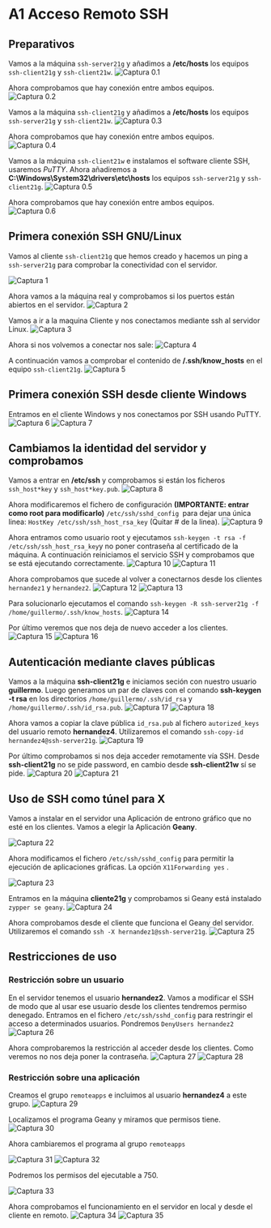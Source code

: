 # A1 Acceso Remoto SSH
## Preparativos
Vamos a la máquina `ssh-server21g` y añadimos a **/etc/hosts** los equipos `ssh-client21g` y `ssh-client21w`.
![Captura 0.1](img/0.1.png)

Ahora comprobamos que hay conexión entre ambos equipos.
![Captura 0.2](img/0.2.png)

Vamos a la máquina `ssh-client21g` y añadimos a **/etc/hosts** los equipos `ssh-server21g` y `ssh-client21w`.
![Captura 0.3](img/0.3.png)

Ahora comprobamos que hay conexión entre ambos equipos.
![Captura 0.4](img/0.4.png)

Vamos a la máquina `ssh-client21w` e instalamos el software cliente SSH, usaremos *PuTTY*.
Ahora añadiremos a **C:\Windows\System32\drivers\etc\hosts** los equipos `ssh-server21g` y `ssh-client21g`.
![Captura 0.5](img/0.5.png)

Ahora comprobamos que hay conexión entre ambos equipos.
![Captura 0.6](img/0.6.png)

##  Primera conexión SSH GNU/Linux
Vamos al cliente `ssh-client21g` que hemos creado y hacemos un ping a `ssh-server21g` para comprobar la conectividad con el servidor.

![Captura 1](img/1.png)

Ahora vamos a la máquina real y comprobamos si los puertos están abiertos en el servidor.
![Captura 2](img/2.png)

Vamos a ir a la maquina Cliente y nos conectamos mediante ssh al servidor Linux.
![Captura 3](img/3.png)

Ahora si nos volvemos a conectar nos sale:
![Captura 4](img/4.png)

A continuación vamos a comprobar el contenido de **/.ssh/know_hosts** en el equipo `ssh-client21g`.
![Captura 5](img/5.png)

## Primera conexión SSH desde cliente Windows
Entramos en el cliente Windows y nos conectamos por SSH usando PuTTY.
![Captura 6](img/6.png)
![Captura 7](img/7.png)

## Cambiamos la identidad del servidor y comprobamos
Vamos a entrar en **/etc/ssh** y comprobamos si están los ficheros `ssh_host*key` y `ssh_host*key.pub`.
![Captura 8](img/8.png)

Ahora modificaremos el fichero de configuración **(IMPORTANTE: entrar como root para modificarlo)** `/etc/ssh/sshd_config `para dejar una única linea: `HostKey /etc/ssh/ssh_host_rsa_key` (Quitar # de la linea).
![Captura 9](img/9.png)

Ahora entramos como usuario root y ejecutamos `ssh-keygen -t rsa -f /etc/ssh/ssh_host_rsa_key`y no poner contraseña al certificado de la máquina. A continuación reiniciamos el servicio SSH y comprobamos que se está ejecutando correctamente.
![Captura 10](img/10.png)
![Captura 11](img/11.png)

Ahora comprobamos que sucede al volver a conectarnos desde los clientes `hernandez1` y `hernandez2`.
![Captura 12](img/12.png)
![Captura 13](img/13.png)

Para solucionarlo ejecutamos el comando `ssh-keygen -R ssh-server21g -f /home/guillermo/.ssh/know_hosts`.
![Captura 14](img/14.png)

Por último veremos que nos deja de nuevo acceder a los clientes.
![Captura 15](img/15.png)
![Captura 16](img/16.png)

## Autenticación mediante claves públicas
Vamos a la máquina **ssh-client21g** e iniciamos seción con nuestro usuario **guillermo**. Luego generamos un par de claves con el comando **ssh-keygen -t rsa** en los directorios `/home/guillermo/.ssh/id_rsa` y `/home/guillermo/.ssh/id_rsa.pub`.
![Captura 17](img/17.png)
![Captura 18](img/18.png)

Ahora vamos a copiar la clave pública `id_rsa.pub` al fichero `autorized_keys` del usuario remoto **hernandez4**. Utilizaremos el comando `ssh-copy-id hernandez4@ssh-server21g`.
![Captura 19](img/19.png)

Por último comprobamos si nos deja acceder remotamente vía SSH. Desde **ssh-client21g** no se pide password, en cambio desde **ssh-client21w** sí se pide.
![Captura 20](img/20.png)
![Captura 21](img/21.png)

## Uso de SSH como túnel para X
Vamos a instalar en el servidor una Aplicación de entrono gráfico que no esté en los clientes. Vamos a elegir la Aplicación **Geany**.

![Captura 22](img/22.png)

Ahora modificamos el fichero `/etc/ssh/sshd_config` para permitir la ejecución de aplicaciones gráficas. La opción `X11Forwarding yes` .

![Captura 23](img/23.png)

Entramos en la máquina **cliente21g** y comprobamos si Geany está instalado `zypper se geany`.
![Captura 24](img/24.png)

Ahora comprobamos desde el cliente que funciona el Geany del servidor. Utilizaremos el comando `ssh -X hernandez1@ssh-server21g`.
![Captura 25](img/25.png)

## Restricciones de uso
### Restricción sobre un usuario
En el servidor tenemos el usuario **hernandez2**. Vamos a modificar el SSH de modo que al usar ese usuario desde los clientes tendremos permiso denegado. Entramos en el fichero `/etc/ssh/sshd_config` para restringir el acceso a determinados usuarios. Pondremos `DenyUsers hernandez2`
![Captura 26](img/26.png)

Ahora comprobaremos la restricción al acceder desde los clientes. Como veremos no nos deja poner la contraseña.
![Captura 27](img/27.png)
![Captura 28](img/28.png)

### Restricción sobre una aplicación
Creamos el grupo `remoteapps` e incluimos al usuario **hernandez4** a este grupo.
![Captura 29](img/29.png)

Localizamos el programa Geany y miramos que permisos tiene.
![Captura 30](img/30.png)

Ahora cambiaremos el programa al grupo `remoteapps`

![Captura 31](img/31.png)
![Captura 32](img/32.png)

Podremos los permisos del ejecutable a 750.

![Captura 33](img/33.png)

Ahora comprobamos el funcionamiento en el servidor en local y desde el cliente en remoto.
![Captura 34](img/34.png)
![Captura 35](img/35.png)
